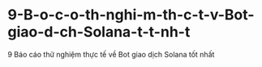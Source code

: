 # 9-B-o-c-o-th-nghi-m-th-c-t-v-Bot-giao-d-ch-Solana-t-t-nh-t
9 Báo cáo thử nghiệm thực tế về Bot giao dịch Solana tốt nhất
